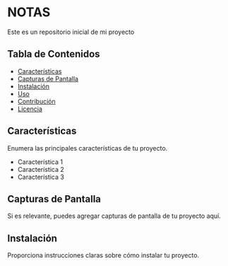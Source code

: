 # NOTAS

Este es un repositorio inicial de mi proyecto

## Tabla de Contenidos

- [Características](#características)
- [Capturas de Pantalla](#capturas-de-pantalla)
- [Instalación](#instalación)
- [Uso](#uso)
- [Contribución](#contribución)
- [Licencia](#licencia)

## Características

Enumera las principales características de tu proyecto.

- Característica 1
- Característica 2
- Característica 3

## Capturas de Pantalla

Si es relevante, puedes agregar capturas de pantalla de tu proyecto aquí.

## Instalación

Proporciona instrucciones claras sobre cómo instalar tu proyecto.
